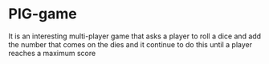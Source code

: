 # PIG-game
It is an interesting multi-player game that asks a player to roll a dice and add the number that comes on the dies and it continue to do this until a player reaches a maximum score
